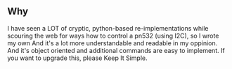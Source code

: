 ## Why

I have seen a LOT of cryptic, python-based re-implementations while scouring the web for ways how to control a pn532 (using I2C), so I wrote my own
And it's a lot more understandable and readable in my oppinion. And it's object oriented and additional commands are easy to implement.
If you want to upgrade this, please Keep It Simple. 
